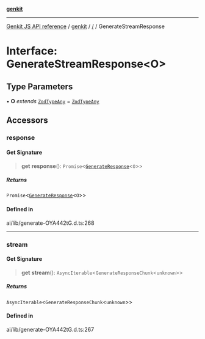 [**genkit**](../README.md)

***

[Genkit JS API reference](../../README.md) / [genkit](../README.md) / [/](../README.md) / GenerateStreamResponse

# Interface: GenerateStreamResponse\<O\>

## Type Parameters

• **O** *extends* [`ZodTypeAny`](../namespaces/z/type-aliases/ZodTypeAny.md) = [`ZodTypeAny`](../namespaces/z/type-aliases/ZodTypeAny.md)

## Accessors

### response

#### Get Signature

> **get** **response**(): `Promise`\<[`GenerateResponse`](../classes/GenerateResponse.md)\<`O`\>\>

##### Returns

`Promise`\<[`GenerateResponse`](../classes/GenerateResponse.md)\<`O`\>\>

#### Defined in

ai/lib/generate-OYA442tG.d.ts:268

***

### stream

#### Get Signature

> **get** **stream**(): `AsyncIterable`\<`GenerateResponseChunk`\<`unknown`\>\>

##### Returns

`AsyncIterable`\<`GenerateResponseChunk`\<`unknown`\>\>

#### Defined in

ai/lib/generate-OYA442tG.d.ts:267
